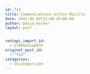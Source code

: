 ```yaml
---
id: 713
title: Communications within Mozilla
date: 2012-04-03T12:40:42+00:00
author: David Ascher
layout: post


restapi_import_id:
  - 5780561eab8f6
original_post_id:
  - "713"
categories:
  - Uncategorized
---
```

##